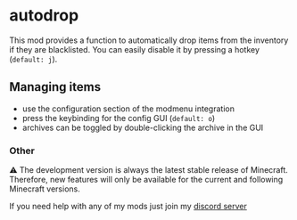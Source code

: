# autodrop
This mod provides a function to automatically drop items from the
inventory if they are blacklisted. You can easily disable it by pressing a hotkey (`default: j`).

## Managing items
- use the configuration section of the modmenu integration
- press the keybinding for the config GUI (`default: o`)
- archives can be toggled by double-clicking the archive in the GUI

### Other
⚠️ The development version is always the latest stable release of Minecraft. 
Therefore, new features will only be available for the current and following Minecraft versions.

If you need help with any of my mods just join my [discord server](https://nyon.dev/discord)